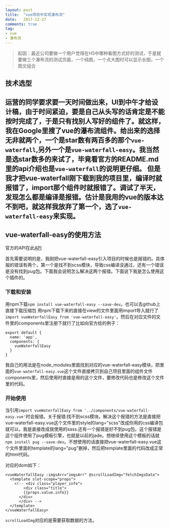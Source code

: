 ```yaml
---
layout: post
title:  "vue项目中实现瀑布流"
date:   2017-12-27
comments: true
tag:
- vue
- 瀑布流
---
```


<!-- ![天空](https://raw.githubusercontent.com/tiansn/tiansn.github.io/master/assets/img/themes/sky.jpg) -->

> 起因：最近公司要做一个用户觉得在H5中哪种看图方式好的测试，于是就要做三个瀑布流的测试页面，一个纯图，一个点大图时可以显示长图，一个图文组合

## 技术选型
  运营的同学要求要一天时间做出来，UI到中午才给设计稿，由于时间紧迫，要是自己从头写的话肯定是不能按时完成了，于是只有找别人写好的组件了。就这样，我在Google里搜了vue的瀑布流组件。给出来的选择无非就两个，一个是star数有两百多的那个`vue-waterfall`,另外一个是`vue-waterfall-easy`。我当然是选star数多的来试了，毕竟看官方的README.md里的api介绍也是`vue-waterfall`的说明更仔细。
  但是我才把vue-waterfall刚下载到我的项目里，编译时就报错了，import那个组件时就报错了。调试了半天，发现怎么都是编译是报错。估计是我用的vue的版本达不到吧，就这样我放弃了第一个，选了`vue-waterfall-easy`来实现。
---
## vue-waterfall-easy的使用方法

  官方的API在此[API](https://github.com/lfyfly/vue-waterfall-easy)

  首先需要说明的是，我刚把vue-waterfall-easy引入项目的时候也是报错的。具体报的错误有两个，第一个是找不到scss模块，导致css编译没通过，还有一个错误是没有找到pug包。下面我会说明怎么解决这两个报错。下面说下我是怎么使用这个插件的。
### 下载和安装
  用npm下载`npm install vue-waterfall-easy --save-dev`。也可以去github上直接下载压缩包
  用npm下载下来的直接在view的文件里面用import导入就行了`import vueWaterfallEasy from 'vue-waterfall-easy'`。然后在对应文件的文件里的components里注册下就行了比如向官方给的例子：
  ```
  export default {
    name: 'app',
    components: {
      vueWaterfallEasy
    }
  }
  ```
  我自己的用法是在node_modules里面找到对应的vue-waterfall-easy模块，把里面的`vue-waterfall-easy.vue`这个文件直接拷贝到自己项目里面的组件文件components里，然后使用时直接是用的这个文件，要修改代码也是修改这个文件里的代码。


### 开始使用

当引用`import vueWaterfallEasy from '../components/vue-waterfall-easy.vue'`时会报错。关于报错:找不到scss模块。解决这个报错的方法是直接把vue-waterfall-easy.vue这个文件里的style的lang="scss"改成你用的css编译包就可以，我是直接改成我使用的sass.还有一个报错是好不到pug包。这个报错是这个组件使用了pug模板引擎，也就是以前的jade。想继续使用这个模板的话就`npm install pug --save-dev`。不想使用的话直接把vue-waterfall-easy.vue这个文件里面的template的lang="pug"删掉，然后把template里面的代码改成正常的html代码。

  对应的dom如下：
  ```
  <vueWaterfallEasy :imgsArr="imgsArr" @scrollLoadImg="fetchImgsData">
    <template slot-scope="props">
      <!-- <div class="player_info">
          <div class="title">
          {{props.value.info}}
        </div>
        </div> -->
    </template>
  </vueWaterfallEasy>
  ```
`scrollLoadImg`对应的是需要获取数据的方法。
